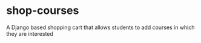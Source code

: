 # shop-courses
A Django based shopping cart that allows students to add courses in which they are interested
